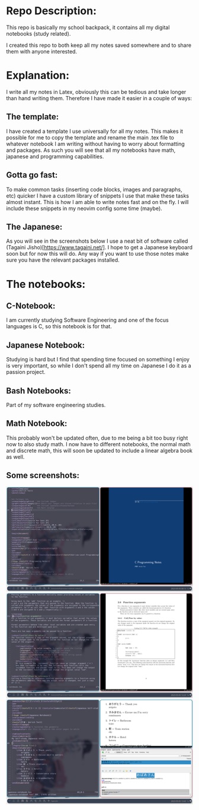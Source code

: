 # Repo Description:
This repo is basically my school backpack, it contains all my digital notebooks (study related).

I created this repo to both keep all my notes saved somewhere and to share them with anyone interested.

# Explanation:
I write all my notes in Latex, obviously this can be tedious and take longer than hand writing them. 
Therefore I have made it easier in a couple of ways:
## The template:
I have created a template I use universally for all my notes. This makes it possible for me to copy the template
and rename the main .tex file to whatever notebook I am writing without having to worry about formatting and
packages. As such you will see that all my notebooks have math, japanese and programming capabilities.

## Gotta go fast:
To make common tasks (inserting code blocks, images and paragraphs, etc) quicker I have a custom library of snippets
I use that make these tasks almost instant. This is how I am able to write notes fast and on the fly.
I will include these snippets in my neovim config some time (maybe).

## The Japanese:
As you will see in the screenshots below I use a neat bit of software called (Tagaini Jisho)[https://www.tagaini.net/].
I hope to get a Japanese keyboard soon but for now this will do. Any way if you want to use those notes make sure you
have the relevant packages installed.

# The notebooks:
## C-Notebook:
I am currently studying Software Engineering and one of the focus languages is C, so this notebook is for that.

## Japanese Notebook:
Studying is hard but I find that spending time focused on something I enjoy is very important, so while I don't 
spend all my time on Japanese I do it as a passion project.

## Bash Notebooks:
Part of my software engineering studies. 

## Math Notebook:
This probably won't be updated often, due to me being a bit too busy right now to also study math.
I now have to different notebooks, the normal math and discrete math, this will soon be updated to include a linear algebra book as well.

## Some screenshots:
![Cover page example](coverpageScreenshot.png)
![C-Notebook example](c-notebook-example.png)
![Japanese Notebook example](japanese-notebook-example.png)
